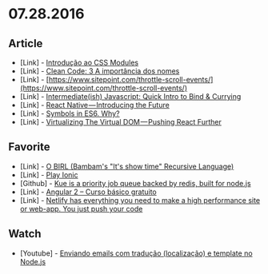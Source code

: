 # 07.28.2016

## Article

- \[Link\] - [Introdução ao CSS Modules](http://blog.taller.net.br/introducao-ao-css-modules/)
- \[Link\] - [Clean Code: 3 A importância dos nomes](https://www.javascriptmasters.com.br/blog/teoria/clean-code-3-a-importancia-dos-nomes/)
- \[Link\] - [https://www.sitepoint.com/throttle-scroll-events/](https://www.sitepoint.com/throttle-scroll-events/)
- \[Link\] - [Intermediate(ish) Javascript: Quick Intro to Bind & Currying](https://medium.com/@NonGaap/intermediate-ish-javascript-quick-intro-to-bind-currying-efd6307e54bb#.3lawhcocy)
- \[Link\] - [React Native — Introducing the Future](https://medium.com/@bansalshray/react-native-introducing-the-future-e07ed84f4271#.20tmt6wwf)
- \[Link\] - [Symbols in ES6. Why?](https://medium.com/@cowi4030/symbols-in-es6-why-d7c01b5d891e#.mjydkviq3)
- \[Link\] - [Virtualizing The Virtual DOM — Pushing React Further](https://medium.com/outsystems-engineering/virtualizing-the-virtual-dom-pushing-react-further-d76a16e5f209#.4vvp0byz4)


## Favorite

- \[Link\] - [O BIRL (Bambam's "It's show time" Recursive Language)](https://birl-language.github.io/)
- \[Link\] - [Play Ionic](http://play.ionic.io/)
- \[Github\] - [Kue is a priority job queue backed by redis, built for node.js](https://github.com/Automattic/kue)
- \[Link\] - [Angular 2 – Curso básico gratuito](http://kazale.com/)
- \[Link\] - [Netlify has everything you need to make a high performance site or web-app. You just push your code](https://www.netlify.com/)


## Watch

- \[Youtube\] - [Enviando emails com tradução (localização) e template no Node.js](https://www.youtube.com/watch?v=D6At44cVYkA)
